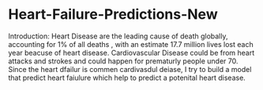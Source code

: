 # Heart-Failure-Predictions-New
Introduction:
 Heart Disease are the leading cause of death globally, accounting for 1% of all deaths , with an estimate 17.7 million lives lost each year beacuse of heart disease. 
 Cardiovascular Disease could be from heart attacks and strokes and could happen for prematurly people under 70. Since the heart dfailur is commen cardivasdul deiase, I try to build a model that predict heart faiulure which help to predict a potenital heart disease.
 
 
 
